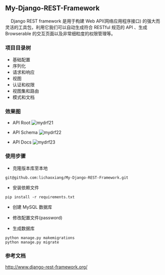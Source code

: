 ## My-Django-REST-Framework

&ensp;&ensp; Django REST framework 是用于构建 Web API(网络应用程序接口) 的强大而灵活的工具包，利用它我们可以自动生成符合 RESTful 规范的 API 、生成 Browserable 的交互页面以及非常细粒度的权限管理等。


### 项目目录树

 - 基础配置
 - 序列化
 - 请求和响应
 - 视图
 - 认证和权限
 - 视图集和路由
 - 模式和文档

### 效果图

 - API Root
![mydrf21][22]


 - API Schema
![mydrf22][23]


 - API Docs
![mydrf23][24]


### 使用步骤 

- 克隆版本库至本地
```
git@github.com:lichaoxiang/My-Django-REST-Framework.git
```

- 安装依赖文件
```
pip install -r requirements.txt
```

- 创建 MySQL 数据库

- 修改配置文件(password)

- 生成数据库
```
python manage.py makemigrations
python manage.py migrate
```


  [22]: http://p7kk8oo3f.bkt.clouddn.com/QQ20180829-225616@2x.png
  [23]: http://p7kk8oo3f.bkt.clouddn.com/QQ20180829-225918@2x.png
  [24]: http://p7kk8oo3f.bkt.clouddn.com/QQ20180829-230140@2x.png


### 参考文档
<a href="http://www.django-rest-framework.org/">http://www.django-rest-framework.org/</a>
